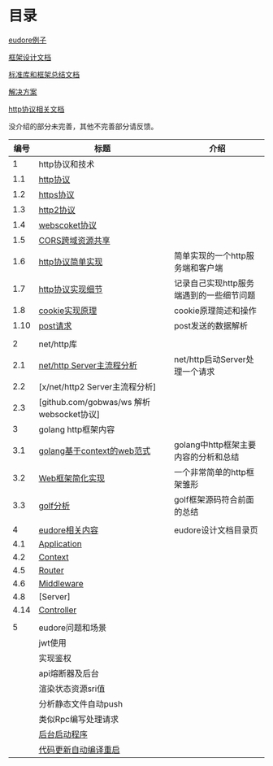 # 目录

[eudore例子](example)

[框架设计文档](frame)

[标准库和框架总结文档](ideas)

[解决方案](program)

[http协议相关文档](webname)



没介绍的部分未完善，其他不完善部分请反馈。

|  编号 | 标题  | 介绍  |
| ------------ | ------------ | ------------ |
| 1  | http协议和技术  |  |
| 1.1 | [http协议](docs/webname/proto_http_zh.md) |  |
| 1.2 | [https协议](docs/webname/proto_https_zh.md) |  |
| 1.3 | [http2协议](docs/webname/proto_http2_zh.md) |  |
| 1.4 | [webscoket协议](docs//webname/proto_websocket_zh.md) |  |
| 1.5 | [CORS跨域资源共享](docs/webname/http_cors_zh.md) |  |
| 1.6 | [http协议简单实现](component/server/simple/) | 简单实现的一个http服务端和客户端 |
| 1.7 | [http协议实现细节](docs/webname/http_detail_zh.md) | 记录自己实现http服务端遇到的一些细节问题 |
| 1.8 | [cookie实现原理](docs/webname/http_cookie_zh.md) | cookie原理简述和操作 |
| 1.10 | [post请求](docs/webname/http_postdata_zh.md) | post发送的数据解析 |
|    |  |  |
| 2  |  net/http库 |   |
| 2.1  |  [net/http Server主流程分析](docs/ideas/readNetHttpServer_zh.md) | net/http启动Server处理一个请求  |
| 2.2  |  [x/net/http2 Server主流程分析] |
| 2.3  |  [github.com/gobwas/ws 解析websocket协议] | |
| 3  | golang http框架内容  |   |
| 3.1  |  [golang基于context的web范式](docs/ideas/baseContextWeb_zh.md)  |  golang中http框架主要内容的分析和总结 |
| 3.2  |  [Web框架简化实现](docs/ideas/microWeb.go) | 一个非常简单的http框架雏形  |
| 3.3  |  [golf分析](docs/ideas/readDineverGolf_zh.md) |  golf框架源码符合前面的总结 |
|   |   |   |
| 4  | [eudore相关内容](docs/frame/README.md)  | eudore设计文档目录页 |
| 4.1 | [Application](docs/frame/application_zh.md) | 
| 4.2 | [Context](docs/frame/context_zh.md) | |
| 4.5 | [Router](docs/frame/router_zh.md) | |eudore运行对象主体  |
| 4.6 | [Middleware](docs/frame/middleware_zh.md) | |
| 4.8 | [Server] | |
| 4.14 | [Controller](docs/frame/controller_zh.md) | |
|   |   |   |
| 5 | eudore问题和场景  |   |
|   | jwt使用  |   |
| | 实现鉴权 | | 
| | api熔断器及后台| |
| | 渲染状态资源sri值 | |
| | 分析静态文件自动push | |
| | 类似Rpc编写处理请求 |  |
| | [后台启动程序](component/command) |  |
| | [代码更新自动编译重启](component/notify) | |
